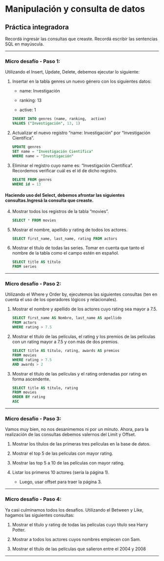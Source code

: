 # Manipulación y consulta de datos

## Práctica integradora

Recordá ingresár las consultas que creaste. Recordá escribir las sentencias SQL en mayúscula.

---

### Micro desafío - Paso 1:

Utilizando el Insert, Update, Delete, debemos ejecutar lo siguiente:

1. Insertar en la tabla genres un nuevo género con los siguientes datos:
    
    - name: Investigación

    - ranking: 13

    - active: 1

    ``` sql
    INSERT INTO genres (name, ranking,  active)
    VALUES ("Investigación", 13, 1)
    ```


2. Actualizar el nuevo registro “name: Investigación” por “Investigación Científica”.

    ``` sql
    UPDATE genres
    SET name = "Investigación Científica"
    WHERE name = "Investigación"
    ```

3. Eliminar el registro cuyo name es: “Investigación Científica”. Recordemos verificar cuál es el id de dicho registro.

    ``` sql
    DELETE FROM genres
    WHERE id = 13
    ```

#### Haciendo uso del Select, debemos afrontar las siguientes consultas.Ingresá la consulta que creaste.

4. Mostrar todos los registros de la tabla “movies”.

    ``` sql
    SELECT * FROM movies
    ```   

5. Mostrar el nombre, apellido y rating de todos los actores.

    ``` sql
    SELECT first_name, last_name, rating FROM actors
    ```

6. Mostrar el título de todas las series. Tomar en cuenta que tanto el nombre de la tabla como el campo estén en español.

    ``` sql
    SELECT title AS título
    FROM series
    ```

---

### Micro desafío - Paso 2:

Utilizando el Where y Order by, ejecutemos las siguientes consultas (ten en cuenta el uso de los operadores lógicos y relacionales).

1. Mostrar el nombre y apellido de los actores cuyo rating sea mayor a 7.5.

    ``` sql
    SELECT first_name AS Nombre, last_name AS apellido
    FROM actors
    WHERE rating > 7.5
    ```

2. Mostrar el título de las películas, el rating y los premios de las películas con un rating mayor a 7.5 y con más de dos premios.

    ``` sql
    SELECT title AS título, rating, awards AS premios
    FROM movies
    WHERE rating > 7.5 
    AND awards > 2
    ```

3. Mostrar el título de las películas y el rating ordenadas por rating en forma ascendente.

   ``` sql
   SELECT title AS título, rating
   FROM movies
   ORDER BY rating 
   ASC
   ```

---

### Micro desafío - Paso 3:

Vamos muy bien, no nos desanimemos ni por un minuto. Ahora, para la realización de las consultas debemos valernos del Limit y Offset.

1. Mostrar los títulos de las primeras tres películas en la base de datos.

2. Mostrar el top 5 de las películas con mayor rating.

3. Mostrar las top 5 a 10 de las películas con mayor rating.

4. Listar los primeros 10 actores (sería la página 1).
     - Luego, usar offset para traer la página 3.

---

### Micro desafío - Paso 4:
Ya casi culminamos todos los desafíos. Utilizando el Between y Like, hagamos las siguientes consultas:

1. Mostrar el título y rating de todas las películas cuyo título sea Harry Potter.

2. Mostrar a todos los actores cuyos nombres empiecen con Sam.

3. Mostrar el título de las películas que salieron entre el 2004 y 2008

---